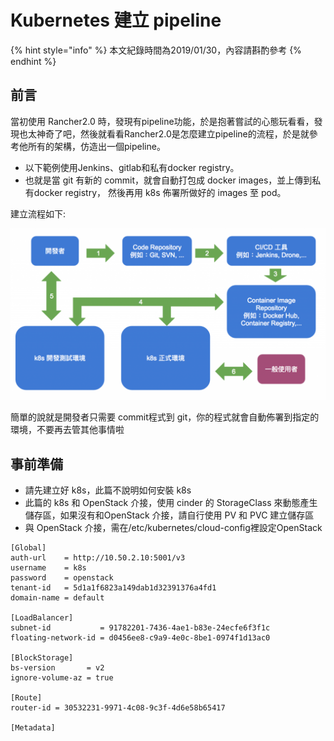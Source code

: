 # Kubernetes 建立 pipeline

{% hint style="info" %}
本文紀錄時間為2019/01/30，內容請斟酌參考
{% endhint %}

## 前言

當初使用 Rancher2.0 時，發現有pipeline功能，於是抱著嘗試的心態玩看看，發現也太神奇了吧，然後就看看Rancher2.0是怎麼建立pipeline的流程，於是就參考他所有的架構，仿造出一個pipeline。

* 以下範例使用Jenkins、gitlab和私有docker registry。
* 也就是當 git 有新的 commit，就會自動打包成 docker images，並上傳到私有docker registry， 然後再用 k8s 佈署所做好的 images 至 pod。

建立流程如下:

![&#x5716;&#x7247;&#x4F86;&#x6E90;: ironman2018-day28 ](.gitbook/assets/20107062tzlxyswsgi.png)

簡單的說就是開發者只需要 commit程式到 git，你的程式就會自動佈署到指定的環境，不要再去管其他事情啦

## 事前準備

* 請先建立好 k8s，此篇不說明如何安裝 k8s
* 此篇的 k8s 和 OpenStack 介接，使用 cinder 的 StorageClass 來動態產生儲存區，如果沒有和OpenStack 介接，請自行使用 PV 和 PVC 建立儲存區
* 與 OpenStack 介接，需在/etc/kubernetes/cloud-config裡設定OpenStack

```text
[Global]
auth-url    = http://10.50.2.10:5001/v3
username    = k8s
password    = openstack
tenant-id   = 5d1a1f6823a149dab1d32391376a4fd1
domain-name = default

[LoadBalancer]
subnet-id           = 91782201-7436-4ae1-b83e-24ecfe6f3f1c
floating-network-id = d0456ee8-c9a9-4e0c-8be1-0974f1d13ac0

[BlockStorage]
bs-version       = v2
ignore-volume-az = true

[Route]
router-id = 30532231-9971-4c08-9c3f-4d6e58b65417

[Metadata]
```

